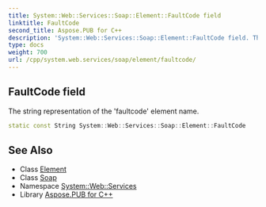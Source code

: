```yaml
---
title: System::Web::Services::Soap::Element::FaultCode field
linktitle: FaultCode
second_title: Aspose.PUB for C++
description: 'System::Web::Services::Soap::Element::FaultCode field. The string representation of the ''faultcode'' element name in C++.'
type: docs
weight: 700
url: /cpp/system.web.services/soap/element/faultcode/
---
```

## FaultCode field


The string representation of the 'faultcode' element name.

```cpp
static const String System::Web::Services::Soap::Element::FaultCode
```

## See Also

* Class [Element](../)
* Class [Soap](../../)
* Namespace [System::Web::Services](../../../)
* Library [Aspose.PUB for C++](../../../../)
